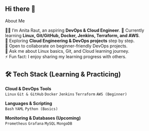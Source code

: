 ## Hi there 👋 

About Me

👩‍💻 I’m Anita Raut, an aspiring **DevOps & Cloud Engineer**. 
🌱 Currently learning **Linux, Git/GitHub, Docker, Jenkins, Terraform, and AWS**.  
🔭 Exploring **Cloud Engineering & DevOps projects** step by step.  
👯 Open to collaborate on beginner-friendly DevOps projects.  
💬 Ask me about Linux basics, Git, and Cloud learning journey.  
⚡ Fun fact: I enjoy sharing my learning progress with others. 

## 🛠️ Tech Stack (Learning & Practicing) 

**Cloud & DevOps Tools**  
`Linux` `Git & GitHub` `Docker` `Jenkins` `Terraform` `AWS (Beginner)`  

**Languages & Scripting**  
`Bash` `YAML` `Python (Basics)`  

**Monitoring & Databases (Upcoming)**  
`Prometheus` `Grafana` `MySQL` `MongoDB` 

